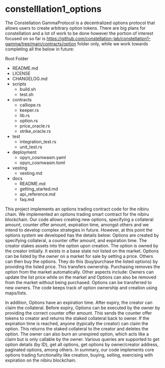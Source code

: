 # constelllation1_options

The Constellation GammaProtocol is a decentralized options protocol that allows users to create arbitrary option tokens. There are big plans for constellation and a lot of work to be done however the portion of interest focused on so far is https://github.com/constellation-lab/constellation1-gamma/tree/main/contracts/option folder only, while we work towards completing all the below in future:

Root Folder
  - README.md
  - LICENSE
  - CHANGELOG.md
  - scripts
    - build.sh
    - test.sh
  - contracts
    - calliope.rs
    - keeper.rs
    - lib.rs
    - option.rs
    - price_oracle.rs
    - strike_oracle.rs
  - test
    - integration_test.rs
    - unit_test.rs
  - deployment
    - opyn_cosmwasm.yaml
    - opyn_cosmwasm.toml
  - vesting
    - vesting.md
  - docs
    - README.md
    - getting_started.md
    - api_reference.md
    - faq.md

This project implements an options trading contract code for the nibiru chain. 
We implemented an options trading smart contract for the nibiru blockchain. Our code allows creating new options, specifying a collateral amount, counter offer amount, expiration time, amongst others and we intend to develop complex strategies in future. However, at this point the options system we developed has the details below:
Options are created by specifying collateral, a counter offer amount, and expiration time. The creator stakes assets into the option upon creation.
The option is owned by the creator initially. It exists in a base state not listed on the market.
Options can be listed by the owner on a market for sale by setting a price. Others can then buy the options.
They do this (buy/purchase the listed options) by providing the listed price. This transfers ownership. Purchasing removes the option from the market automatically.
Other aspects include: Owners can update the list price while on the market and Options can also be removed from the market without being purchased.
Options can be transferred to new owners. The code keeps track of option ownership and creation using maps/lists.

In addition, Options have an expiration time. After expiry, the creator can claim the collateral.
Before expiry, Options can be executed by the owner by providing the correct counter offer amount. This sends the counter offer tokens to creator and returns the staked collateral back to owner.
If the expiration time is reached, anyone (typically the creator) can claim the option. This returns the staked collateral to the creator and deletes the option.
The owner can also burn an unexpired option, which acts like a claim but is only callable by the owner.
Various queries are supported to get option details (by ID), get all options, get options by owner/creator address, paginated options, among others.
In summary, our code implements core options trading functionality like creation, buying, selling, exercising with expiration on the nibiru blockchain.


